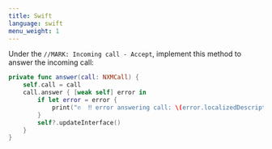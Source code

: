 ```yaml
---
title: Swift
language: swift
menu_weight: 1
---
```


Under the `//MARK: Incoming call - Accept`, implement this method to answer the incoming call:

```swift
private func answer(call: NXMCall) {
    self.call = call
    call.answer { [weak self] error in
        if let error = error {
            print("✆  ‼️ error answering call: \(error.localizedDescription)")
        }
        self?.updateInterface()
    }
}
```